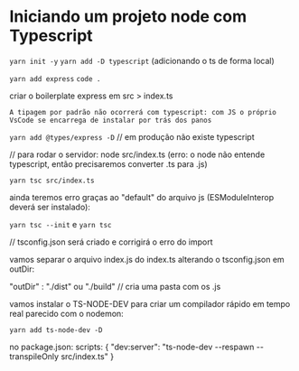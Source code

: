 # Iniciando um projeto node com Typescript 

`yarn init -y`
`yarn add -D typescript` (adicionando o ts de forma local)

`yarn add express`
`code .`

criar o boilerplate express em src > index.ts

`A tipagem por padrão não ocorrerá com typescript: com JS o próprio VsCode se encarrega de instalar por trás dos panos`

`yarn add @types/express -D`     // em produção não existe typescript

// para rodar o servidor: node src/index.ts (erro: o node não entende typescript, então precisaremos converter .ts para .js)

`yarn tsc src/index.ts`

ainda teremos erro graças ao "default" do arquivo js (ESModuleInterop deverá ser instalado):

`yarn tsc --init` e `yarn tsc`

// tsconfig.json será criado e corrigirá o erro do import

vamos separar o arquivo index.js do index.ts alterando o tsconfig.json em outDir:

"outDir" : "./dist" ou "./build"    // cria uma pasta com os .js

vamos instalar o TS-NODE-DEV para criar um compilador rápido em tempo real parecido com o nodemon:

`yarn add ts-node-dev -D`

no package.json:
	scripts: {
		"dev:server": "ts-node-dev --respawn --transpileOnly src/index.ts"
	}
